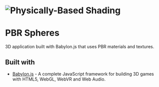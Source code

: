 # ![Physically-Based Shading](https://github.com/nomadicvince/pbr/blob/master/spheres.png)

# PBR Spheres
3D application built with Babylon.js that uses PBR materials and textures.

## Built with 

- [Babylon.js](https://www.babylonjs.com/) - A complete JavaScript framework for building 3D games with HTML5, WebGL, WebVR and Web Audio.
